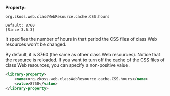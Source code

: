 **Property:**

`org.zkoss.web.classWebResource.cache.CSS.hours`

`Default: 8760`  
`[Since 3.6.3]`

It specifies the number of hours in that period the CSS files of class
Web resources won't be changed.

By default, it is 8760 (the same as other class Web resources). Notice
that the resource is reloaded. If you want to turn off the cache of the
CSS files of class Web resources, you can specify a non-positive value.

``` xml
<library-property>
    <name>org.zkoss.web.classWebResource.cache.CSS.hours</name>
    <value>8760</value>
</library-property>
```
